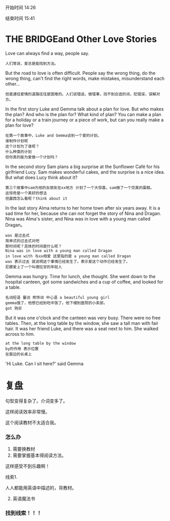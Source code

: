 开始时间 14:26 

结束时间 15:41











# THE BRIDGEand Other Love Stories



Love can always find a way, people say. 

```
人们常说，爱总是能找到方法。
```

But the road to love is often difficult. People say the wrong thing, do the wrong thing, can't find the right words, make mistakes, misunderstand each other...

```
但是通往爱情的道路往往是困难的。人们说错话，做错事，找不到合适的词，犯错误，误解对方。
```



In the first story Luke and Gemma talk about a plan for love. But who makes the plan? And who is the plan for? What kind of plan? You can make a plan for a holiday or a train journey or a piece of work, but can you really make a plan for love?

```
在第一个故事中，Luke and Gemma谈到一个爱的计划。
谁制作计划呢
这个计划为了谁呢？
什么种类的计划
但你真的能为爱做一个计划吗？
```



In the second story Sam plans a big surprise at the Sunflower Café for his girlfriend Lucy. Sam makes wonderful cakes, and the surprise is a nice idea. But what does Lucy think about it?

```
第三个故事中sam为他的女朋友在xx地方 计划了一个大惊喜。sam做了一个完美的蛋糕。
这惊奇是一个美好的想法 
但露西怎么看呢？think about it 
```



In the last story Alma returns to her home town after six years away. It is a sad time for her, because she can not forget the story of Nina and Dragan. Nina was Alma's sister, and Nina was in love with a young man called Dragan。

```
was 是过去式
简单式的过去式对吧
那时间呢？具体的时间是什么呢？
Nina was in love with a young man called Dragan
in love with 与xx相爱 这里指的是 a young man called Dragan
was 表示过去 就说明这个事情已经发生了。表示爱这个动作已经发生了。
尼娜爱上了一个叫德拉甘的年轻人
```







Gemma was hungry. Time for lunch, she thought. She went down to the hospital canteen, got some sandwiches and a cup of coffee, and looked for a table. 

```
名词短语 量词 修饰词 中心语 a beautiful young girl
gemma饿了，他想已经到吃中饭了。他下楼到医院的小卖部，
got 购买 

```





But it was one o'clock and the canteen was very busy. There were no free tables. Then, at the long table by the window, she saw a tall man with fair hair. It was her friend Luke, and there was a seat next to him. She walked across to him.

```
at the long table by the window
by的作用 表示位置
在窗边的长桌上
```





'Hi Luke. Can I sit here?' said Gemma







# 复盘

句型变得复杂了。介词变多了。

这样阅读效率非常慢。

这个阅读教材不太适合我。

### 怎么办

1. 需要换教材
2. 需要掌握基本得阅读方法。

这样感受不到乐趣啊！





线索1.

人人都能用英语中描述的，背教材。

2. 英语魔法书





### 找到线索！！！


